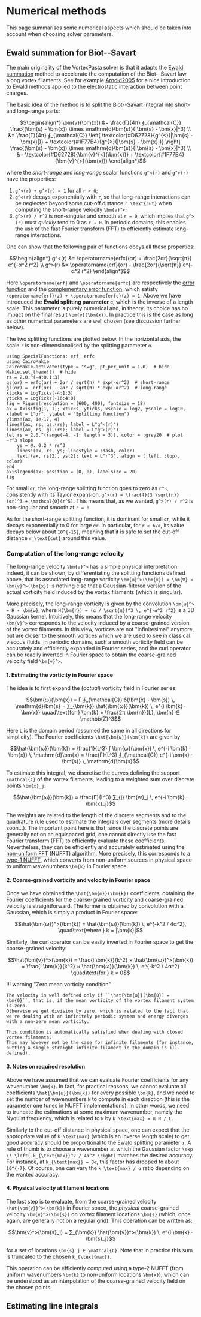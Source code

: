 # Numerical methods

This page summarises some numerical aspects which should be taken into account when choosing solver parameters.

## Ewald summation for Biot--Savart

The main originality of the VortexPasta solver is that it adapts the [Ewald summation](https://en.wikipedia.org/wiki/Ewald_summation) method to accelerate the computation of the Biot--Savart law along vortex filaments.
See for example [Arnold2005](@citet) for a nice introduction to Ewald methods applied to the electrostatic interaction between point charges.

The basic idea of the method is to split the Biot--Savart integral into short- and long-range parts:
```math
\begin{align*}
    \bm{v}(\bm{x})
    &= \frac{Γ}{4π} ∮_{\mathcal{C}}
    \frac{(\bm{s} - \bm{x}) \times \mathrm{d}\bm{s}}{|\bm{s} - \bm{x}|^3}
    \\
    &= \frac{Γ}{4π} ∮_{\mathcal{C}}
    \left[ \textcolor{#D62728}{g^{<}(|\bm{s} - \bm{x}|)} + \textcolor{#1F77B4}{g^{>}(|\bm{s} - \bm{x}|)} \right]
    \frac{(\bm{s} - \bm{x}) \times \mathrm{d}\bm{s}}{|\bm{s} - \bm{x}|^3}
    \\
    &= \textcolor{#D62728}{\bm{v}^{<}(\bm{x})} +
       \textcolor{#1F77B4}{\bm{v}^{>}(\bm{x})}
\end{align*}
```
where the *short-range* and *long-range* scalar functions ``g^<(r)`` and ``g^>(r)`` have the properties:
1. ``g^<(r) + g^>(r) = 1`` for all ``r > 0``;
2. ``g^<(r)`` decays exponentially with ``r``, so that long-range interactions can be neglected beyond some cut-off distance ``r_\text{cut}`` when computing the short-range velocity ``\bm{v}^<``;
3. ``g^>(r) / r^2`` is non-singular and smooth at ``r = 0``, which implies that ``g^>(r)`` must *quickly* tend to 0 as ``r → 0``. In periodic domains, this enables the use of the fast Fourier transform (FFT) to efficiently estimate long-range interactions.

One can show that the following pair of functions obeys all these properties:
```math
\begin{align*}
    g^<(r) &= \operatorname{erfc}(αr) + \frac{2αr}{\sqrt{π}} e^{-α^2 r^2}
    \\
    g^>(r) &= \operatorname{erf}(αr) - \frac{2αr}{\sqrt{π}} e^{-α^2 r^2}
\end{align*}
```
Here ``\operatorname{erf}`` and ``\operatorname{erfc}`` are respectively the [error function](https://en.wikipedia.org/wiki/Error_function) and the [complementary error function](https://en.wikipedia.org/wiki/Error_function#Complementary_error_function), which satisfy ``\operatorname{erf}(z) + \operatorname{erfc}(z) = 1``.
Above we have introduced the **Ewald splitting parameter** ``α``, which is the inverse of a length scale.
This parameter is purely numerical and, in theory, its choice has no impact on the final result ``\bm{v}(\bm{x})``.
In practice this is the case as long as other numerical parameters are well chosen (see discussion further below).

The two splitting functions are plotted below.
In the horizontal axis, the scale ``r`` is non-dimensionalised by the splitting parameter ``α``.

```@example
using SpecialFunctions: erf, erfc
using CairoMakie
CairoMakie.activate!(type = "svg", pt_per_unit = 1.0)  # hide
Makie.set_theme!()  # hide
rs = 2.0.^(-4:0.1:3)
gs(αr) = erfc(αr) + 2αr / sqrt(π) * exp(-αr^2)  # short-range
gl(αr) =  erf(αr) - 2αr / sqrt(π) * exp(-αr^2)  # long-range
xticks = LogTicks(-4:1:3)
yticks = LogTicks(-16:4:0)
fig = Figure(resolution = (600, 400), fontsize = 18)
ax = Axis(fig[1, 1]; xticks, yticks, xscale = log2, yscale = log10, xlabel = L"αr", ylabel = "Splitting function")
ylims!(ax, 1e-17, 4)
lines!(ax, rs, gs.(rs); label = L"g^<(r)")
lines!(ax, rs, gl.(rs); label = L"g^>(r)")
let rs = 2.0.^(range(-4, -1; length = 3)), color = :grey20  # plot ~r^3 slope
    ys = @. 0.2 * rs^3
    lines!(ax, rs, ys; linestyle = :dash, color)
    text!(ax, rs[2], ys[2]; text = L"r^3", align = (:left, :top), color)
end
axislegend(ax; position = (0, 0), labelsize = 20)
fig
```

For small ``αr``, the long-range splitting function goes to zero as ``r^3``, consistently with its Taylor expansion, ``g^>(r) = \frac{4}{3 \sqrt{π}} (αr)^3 + \mathcal{O}(r^5)``.
This means that, as we wanted, ``g^>(r) / r^2`` is non-singular and smooth at ``r = 0``.

As for the short-range splitting function, it is dominant for small ``αr``, while it decays exponentially to 0 for large ``αr``.
In particular, for ``r ≳ 6/α``, its value decays below about ``10^{-15}``, meaning that it is safe to set the cut-off distance ``r_\text{cut}`` around this value.

### Computation of the long-range velocity

The long-range velocity ``\bm{v}^>`` has a simple physical interpretation.
Indeed, it can be shown, by differentiating the splitting functions defined above,
that its associated long-range vorticity ``\bm{ω}^>(\bm{x}) ≡ \bm{∇} × \bm{v}^>(\bm{x})``
is nothing else that a Gaussian-filtered version of the actual vorticity field induced by the vortex filaments (which is singular).

More precisely, the long-range vorticity is given by the convolution
``\bm{ω}^> = H ∗ \bm{ω}``, where ``H(\bm{r}) = (α / \sqrt{π})^3 \, e^{-α^2 r^2}``
is a 3D Gaussian kernel.
Intuitively, this means that the long-range velocity ``\bm{v}^>`` corresponds to the velocity induced by a coarse-grained version of the vortex filaments.
In this view, vortices are not "infinitesimal" anymore, but are closer to the
smooth vortices which we are used to see in classical viscous fluids.
In periodic domains, such a smooth vorticity field can be accurately and efficiently expanded in Fourier series, and the curl operator can be readily inverted in Fourier space to obtain the coarse-grained velocity field ``\bm{v}^>``.

#### 1. Estimating the vorticity in Fourier space

The idea is to first expand the (*actual*) vorticity field in Fourier series:

```math
\bm{ω}(\bm{x}) = Γ ∮_{\mathcal{C}} δ(\bm{x} - \bm{s}) \, \mathrm{d}\bm{s}
= ∑_{\bm{k}} \hat{\bm{ω}}(\bm{k}) \, e^{i \bm{k} ⋅ \bm{x}}
\quad\text{for } \bm{k} = \frac{2π \bm{n}}{L}, \bm{n} ∈ \mathbb{Z}^3
```

Here ``L`` is the domain period (assumed the same in all directions for simplicity).
The Fourier coefficients ``\hat{\bm{ω}}(\bm{k})`` are given by

```math
\hat{\bm{ω}}(\bm{k})
= \frac{1}{L^3} ∫ \bm{ω}(\bm{x}) \, e^{-i \bm{k} ⋅ \bm{x}} \, \mathrm{d}\bm{x}
= \frac{Γ}{L^3} ∮_{\mathcal{C}} e^{-i \bm{k} ⋅ \bm{s}} \, \mathrm{d}\bm{s}
```

To estimate this integral, we discretise the curves defining the support ``\mathcal{C}`` of the vortex filaments, leading to a weighted sum over discrete points ``\bm{x}_j``:

```math
\hat{\bm{ω}}(\bm{k})
≈ \frac{Γ}{L^3} ∑_{j} \bm{w}_j \, e^{-i \bm{k} ⋅ \bm{x}_j}
```

The weights are related to the length of the discrete segments and to the quadrature rule used to estimate the integrals over segments (more details soon...).
The important point here is that, since the discrete points are generally not on an equispaced grid, one cannot directly use the fast Fourier transform (FFT) to efficiently evaluate these coefficients.
Nevertheless, they can be efficiently and accurately estimated using the [non-uniform FFT](https://en.wikipedia.org/wiki/Non-uniform_discrete_Fourier_transform#Nonuniform_fast_Fourier_transform) (NUFFT) algorithm.
More precisely, this corresponds to a [type-1 NUFFT](https://finufft.readthedocs.io/en/latest/math.html), which converts from non-uniform sources in physical space to uniform wavenumbers ``\bm{k}`` in Fourier space.

#### 2. Coarse-grained vorticity and velocity in Fourier space

Once we have obtained the ``\hat{\bm{ω}}(\bm{k})`` coefficients, obtaining the Fourier coefficients for the coarse-grained vorticity and coarse-grained velocity is straightforward.
The former is obtained by convolution with a Gaussian, which is simply a product in Fourier space:

```math
\hat{\bm{ω}}^>(\bm{k})
= \hat{\bm{ω}}(\bm{k}) \, e^{-k^2 / 4α^2}, \quad\text{where } k = |\bm{k}|
```

Similarly, the curl operator can be easily inverted in Fourier space to get the coarse-grained velocity:

```math
\hat{\bm{v}}^>(\bm{k})
= \frac{i \bm{k}}{k^2} × \hat{\bm{ω}}^>(\bm{k})
= \frac{i \bm{k}}{k^2} × \hat{\bm{ω}}(\bm{k}) \, e^{-k^2 / 4α^2}
\quad\text{for } k ≠ 0
```

!!! warning "Zero mean vorticity condition"

    The velocity is well defined only if ``\hat{\bm{ω}}(\bm{0}) = \bm{0}``, that is, if the mean vorticity of the vortex filament system is zero.
    Otherwise we get division by zero, which is related to the fact that we're dealing with an infinitely periodic system and energy diverges with a non-zero mean vorticity.

    This condition is automatically satisfied when dealing with closed vortex filaments.
    This may however not be the case for infinite filaments (for instance, putting a single straight infinite filament in the domain is ill-defined).

#### 3. Notes on required resolution

Above we have assumed that we can evaluate Fourier coefficients for any wavenumber ``\bm{k}``.
In fact, for practical reasons, we cannot evaluate all coefficients ``\hat{\bm{ω}}(\bm{k})`` for every possible ``\bm{k}``, and we need to set the number of wavenumbers ``N`` to compute in each direction (this is the parameter one tunes in NUFFT implementations).
In other words, we need to truncate the estimations at some maximum wavenumber, namely the Nyquist frequency, which is related to ``N`` by ``k_\text{max} = π N / L``.

Similarly to the cut-off distance in physical space, one can expect that the appropriate value of ``k_\text{max}`` (which is an inverse length scale) to get good accuracy should be proportional to the Ewald splitting parameter ``α``.
A rule of thumb is to choose a wavenumber at which the Gaussian factor ``\exp \! \left(-k_{\text{max}}^2 / 4α^2 \right)`` matches the desired accuracy.
For instance, at ``k_{\text{max}} = 8α``, this factor has dropped to about ``10^{-7}``.
Of course, one can vary the ``k_\text{max} / α`` ratio depending on the wanted accuracy.

#### 4. Physical velocity at filament locations

The last step is to evaluate, from the coarse-grained velocity ``\hat{\bm{v}}^>(\bm{k})`` in Fourier space, the *physical* coarse-grained velocity ``\bm{v}^>(\bm{s})`` on vortex filament locations ``\bm{s}`` (which, once again, are generally not on a regular grid).
This operation can be written as:

```math
\bm{v}^>(\bm{s}_j) = ∑_{\bm{k}} \hat{\bm{v}}^>(\bm{k}) \, e^{i \bm{k} ⋅ \bm{s}_j}
```

for a set of locations ``\bm{s}_j ∈ \mathcal{C}``.
Note that in practice this sum is truncated to the chosen ``k_{\text{max}}``.

This operation can be efficiently computed using a type-2 NUFFT (from uniform wavenumbers ``\bm{k}`` to non-uniform locations ``\bm{x}``), which can be understood as an interpolation of the coarse-grained velocity field on the chosen points.

## Estimating line integrals
